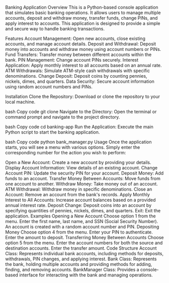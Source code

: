 Banking Application
Overview
This is a Python-based console application that simulates basic banking operations. It allows users to manage multiple accounts, deposit and withdraw money, transfer funds, change PINs, and apply interest to accounts. This application is designed to provide a simple and secure way to handle banking transactions.

Features
Account Management: Open new accounts, close existing accounts, and manage account details.
Deposit and Withdrawal: Deposit money into accounts and withdraw money using account numbers or PINs.
Fund Transfers: Transfer money between different accounts within the bank.
PIN Management: Change account PINs securely.
Interest Application: Apply monthly interest to all accounts based on an annual rate.
ATM Withdrawals: Simulate ATM-style cash withdrawals with specific denominations.
Change Deposit: Deposit coins by counting pennies, nickels, dimes, and quarters.
Data Security: Secure account information using random account numbers and PINs.

Installation
Clone the Repository: Download or clone the repository to your local machine.

bash
Copy code
git clone <repository-url>
Navigate to the Directory: Open the terminal or command prompt and navigate to the project directory.

bash
Copy code
cd banking-app
Run the Application: Execute the main Python script to start the banking application.

bash
Copy code
python bank_manager.py
Usage
Once the application starts, you will see a menu with various options. Simply enter the corresponding number for the action you wish to perform:

Open a New Account: Create a new account by providing your details.
Display Account Information: View details of an existing account.
Change Account PIN: Update the security PIN for your account.
Deposit Money: Add funds to an account.
Transfer Money Between Accounts: Move funds from one account to another.
Withdraw Money: Take money out of an account.
ATM Withdrawal: Withdraw money in specific denominations.
Close an Account: Remove an account from the bank's records.
Apply Monthly Interest to All Accounts: Increase account balances based on a provided annual interest rate.
Deposit Change: Deposit coins into an account by specifying quantities of pennies, nickels, dimes, and quarters.
Exit: Exit the application.
Examples
Opening a New Account
Choose option 1 from the menu.
Enter the first name, last name, and SSN (Social Security Number).
An account is created with a random account number and PIN.
Depositing Money
Choose option 4 from the menu.
Enter your PIN to authenticate.
Enter the amount to deposit.
Transferring Money Between Accounts
Choose option 5 from the menu.
Enter the account numbers for both the source and destination accounts.
Enter the transfer amount.
Code Structure
Account Class: Represents individual bank accounts, including methods for deposits, withdrawals, PIN changes, and applying interest.
Bank Class: Represents the bank, holding multiple accounts and providing methods for adding, finding, and removing accounts.
BankManager Class: Provides a console-based interface for interacting with the bank and managing operations.
